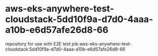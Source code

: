 # aws-eks-anywhere-test-cloudstack-5dd10f9a-d7d0-4aaa-a10b-e6d57afe26d8-66
repository for use with E2E test job aws-eks-anywhere-test-cloudstack:5dd10f9a-d7d0-4aaa-a10b-e6d57afe26d8-66
